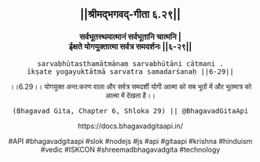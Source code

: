 <center><h2>||श्रीमद्‍भगवद्‍-गीता ६.२९||</h2>
<h3>सर्वभूतस्थमात्मानं सर्वभूतानि चात्मनि |<br/>ईक्षते योगयुक्तात्मा सर्वत्र समदर्शनः ||६-२९||</h3>
<pre>sarvabhūtasthamātmānaṃ sarvabhūtāni cātmani .<br/>īkṣate yogayuktātmā sarvatra samadarśanaḥ ||6-29||</pre>
<p>।।6.29।। योगयुक्त अन्त:करण वाला और सर्वत्र समदर्शी योगी आत्मा को सब भूतों में और भूतमात्र को आत्मा में देखता है।।</p>
<pre>(Bhagavad Gita, Chapter 6, Shloka 29) || @BhagavadGitaApi</pre><p>https://docs.bhagavadgitaapi.in/</p><p>#API #bhagavadgitaapi #slok #nodejs #js #api #gitaapi #krishna #hinduism #vedic #ISKCON #shreemadbhagavadgita #technology</p></center>